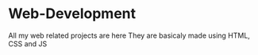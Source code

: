 # Web-Development
All my web related projects are here
They are basicaly made using HTML, CSS and JS
